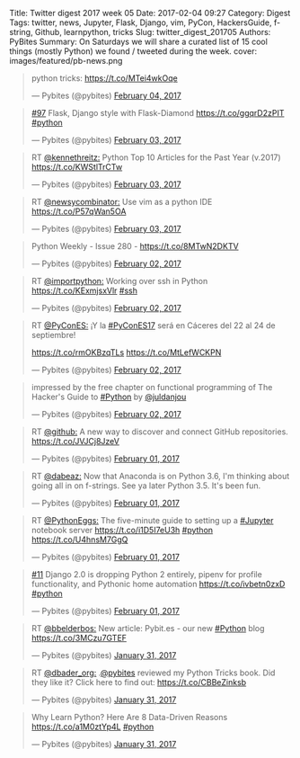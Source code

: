 Title: Twitter digest 2017 week 05
Date: 2017-02-04 09:27
Category: Digest
Tags: twitter, news, Jupyter, Flask, Django, vim, PyCon, HackersGuide, f-string, Github, learnpython, tricks
Slug: twitter_digest_201705
Authors: PyBites
Summary: On Saturdays we will share a curated list of 15 cool things (mostly Python) we found / tweeted during the week. 
cover: images/featured/pb-news.png

<blockquote class="twitter-tweet"><p>python tricks: <a href="https://t.co/MTei4wkOqe" title="https://t.co/MTei4wkOqe" target="_blank">https://t.co/MTei4wkOqe</a></p>— Pybites (@pybites) <a href="https://twitter.com/pybites/status/827796656036909056" data-datetime="2017-02-04T08:31:17+00:00">February 04, 2017</a></blockquote>

<blockquote class="twitter-tweet"><p><a href="https://twitter.com/search/#97" target="_blank">#97</a> Flask, Django style with Flask-Diamond <a href="https://t.co/ggqrD2zPIT" title="https://t.co/ggqrD2zPIT" target="_blank">https://t.co/ggqrD2zPIT</a> <a href="https://twitter.com/search/#python" target="_blank">#python</a></p>— Pybites (@pybites) <a href="https://twitter.com/pybites/status/827441533188136960" data-datetime="2017-02-03T09:00:09+00:00">February 03, 2017</a></blockquote>

<blockquote class="twitter-tweet"><p>RT <a href="https://twitter.com/@kennethreitz:" target="_blank">@kennethreitz:</a> Python Top 10 Articles for the Past Year (v.2017) <a href="https://t.co/KWStlTrCTw" title="https://t.co/KWStlTrCTw" target="_blank">https://t.co/KWStlTrCTw</a></p>— Pybites (@pybites) <a href="https://twitter.com/pybites/status/827419783717064705" data-datetime="2017-02-03T07:33:43+00:00">February 03, 2017</a></blockquote>

<blockquote class="twitter-tweet"><p>RT <a href="https://twitter.com/@newsycombinator:" target="_blank">@newsycombinator:</a> Use vim as a python IDE <a href="https://t.co/P57qWan5OA" title="https://t.co/P57qWan5OA" target="_blank">https://t.co/P57qWan5OA</a></p>— Pybites (@pybites) <a href="https://twitter.com/pybites/status/827418975147528192" data-datetime="2017-02-03T07:30:31+00:00">February 03, 2017</a></blockquote>

<blockquote class="twitter-tweet"><p>Python Weekly - Issue 280 - <a href="https://t.co/8MTwN2DKTV" title="https://t.co/8MTwN2DKTV" target="_blank">https://t.co/8MTwN2DKTV</a></p>— Pybites (@pybites) <a href="https://twitter.com/pybites/status/827295878050414592" data-datetime="2017-02-02T23:21:22+00:00">February 02, 2017</a></blockquote>

<blockquote class="twitter-tweet"><p>RT <a href="https://twitter.com/@importpython:" target="_blank">@importpython:</a> Working over ssh in Python <a href="https://t.co/KExmjsxVlr" title="https://t.co/KExmjsxVlr" target="_blank">https://t.co/KExmjsxVlr</a> <a href="https://twitter.com/search/#ssh" target="_blank">#ssh</a></p>— Pybites (@pybites) <a href="https://twitter.com/pybites/status/827285656850223110" data-datetime="2017-02-02T22:40:45+00:00">February 02, 2017</a></blockquote>

<blockquote class="twitter-tweet"><p>RT <a href="https://twitter.com/@PyConES:" target="_blank">@PyConES:</a> ¡Y la <a href="https://twitter.com/search/#PyConES17" target="_blank">#PyConES17</a> será en Cáceres del 22 al 24 de septiembre!

<a href="https://t.co/rmOKBzqTLs" title="https://t.co/rmOKBzqTLs" target="_blank">https://t.co/rmOKBzqTLs</a> <a href="https://t.co/MtLefWCKPN" title="https://t.co/MtLefWCKPN" target="_blank">https://t.co/MtLefWCKPN</a></p>— Pybites (@pybites) <a href="https://twitter.com/pybites/status/827053699432333312" data-datetime="2017-02-02T07:19:02+00:00">February 02, 2017</a></blockquote>

<blockquote class="twitter-tweet"><p>impressed by the free chapter on functional programming of The Hacker's Guide to <a href="https://twitter.com/search/#Python" target="_blank">#Python</a> by <a href="https://twitter.com/@juldanjou" target="_blank">@juldanjou</a></p>— Pybites (@pybites) <a href="https://twitter.com/pybites/status/827053135201959936" data-datetime="2017-02-02T07:16:47+00:00">February 02, 2017</a></blockquote>

<blockquote class="twitter-tweet"><p>RT <a href="https://twitter.com/@github:" target="_blank">@github:</a> A new way to discover and connect GitHub repositories. <a href="https://t.co/JVJCj8JzeV" title="https://t.co/JVJCj8JzeV" target="_blank">https://t.co/JVJCj8JzeV</a></p>— Pybites (@pybites) <a href="https://twitter.com/pybites/status/826802837581611011" data-datetime="2017-02-01T14:42:12+00:00">February 01, 2017</a></blockquote>

<blockquote class="twitter-tweet"><p>RT <a href="https://twitter.com/@dabeaz:" target="_blank">@dabeaz:</a> Now that Anaconda is on Python 3.6, I'm thinking about going all in on f-strings.  See ya later Python 3.5. It's been fun.</p>— Pybites (@pybites) <a href="https://twitter.com/pybites/status/826800885896474624" data-datetime="2017-02-01T14:34:27+00:00">February 01, 2017</a></blockquote>

<blockquote class="twitter-tweet"><p>RT <a href="https://twitter.com/@PythonEggs:" target="_blank">@PythonEggs:</a> The five-minute guide to setting up a <a href="https://twitter.com/search/#Jupyter" target="_blank">#Jupyter</a> notebook server <a href="https://t.co/i1D5I7eU3h" title="https://t.co/i1D5I7eU3h" target="_blank">https://t.co/i1D5I7eU3h</a> <a href="https://twitter.com/search/#python" target="_blank">#python</a> <a href="https://t.co/U4hnsM7GgQ" title="https://t.co/U4hnsM7GgQ" target="_blank">https://t.co/U4hnsM7GgQ</a></p>— Pybites (@pybites) <a href="https://twitter.com/pybites/status/826800066384031744" data-datetime="2017-02-01T14:31:11+00:00">February 01, 2017</a></blockquote>

<blockquote class="twitter-tweet"><p><a href="https://twitter.com/search/#11" target="_blank">#11</a> Django 2.0 is dropping Python 2 entirely, pipenv for profile functionality, and Pythonic home automation <a href="https://t.co/ivbetn0zxD" title="https://t.co/ivbetn0zxD" target="_blank">https://t.co/ivbetn0zxD</a> <a href="https://twitter.com/search/#python" target="_blank">#python</a></p>— Pybites (@pybites) <a href="https://twitter.com/pybites/status/826716778638172163" data-datetime="2017-02-01T09:00:14+00:00">February 01, 2017</a></blockquote>

<blockquote class="twitter-tweet"><p>RT <a href="https://twitter.com/@bbelderbos:" target="_blank">@bbelderbos:</a> New article: Pybit.es - our new <a href="https://twitter.com/search/#Python" target="_blank">#Python</a> blog <a href="https://t.co/3MCzu7GTEF" title="https://t.co/3MCzu7GTEF" target="_blank">https://t.co/3MCzu7GTEF</a></p>— Pybites (@pybites) <a href="https://twitter.com/pybites/status/826494975282130949" data-datetime="2017-01-31T18:18:52+00:00">January 31, 2017</a></blockquote>

<blockquote class="twitter-tweet"><p>RT <a href="https://twitter.com/@dbader_org:" target="_blank">@dbader_org:</a> .<a href="https://twitter.com/@pybites" target="_blank">@pybites</a> reviewed my Python Tricks book. Did they like it? Click here to find out: <a href="https://t.co/CBBeZinksb" title="https://t.co/CBBeZinksb" target="_blank">https://t.co/CBBeZinksb</a></p>— Pybites (@pybites) <a href="https://twitter.com/pybites/status/826457033369071616" data-datetime="2017-01-31T15:48:06+00:00">January 31, 2017</a></blockquote>

<blockquote class="twitter-tweet"><p>Why Learn Python? Here Are 8 Data-Driven Reasons <a href="https://t.co/a1M0ztYp4L" title="https://t.co/a1M0ztYp4L" target="_blank">https://t.co/a1M0ztYp4L</a> <a href="https://twitter.com/search/#python" target="_blank">#python</a></p>— Pybites (@pybites) <a href="https://twitter.com/pybites/status/826354403640610816" data-datetime="2017-01-31T09:00:17+00:00">January 31, 2017</a></blockquote>

